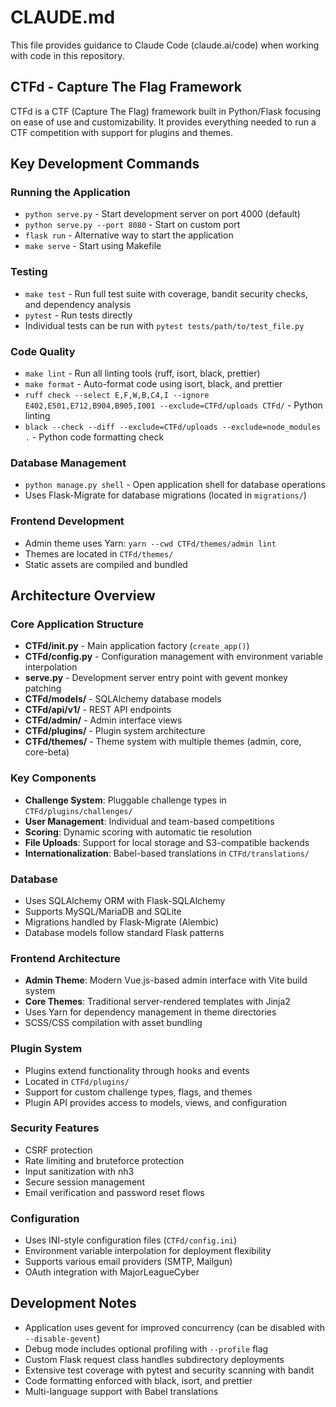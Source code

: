 # CLAUDE.md

This file provides guidance to Claude Code (claude.ai/code) when working with code in this repository.

## CTFd - Capture The Flag Framework

CTFd is a CTF (Capture The Flag) framework built in Python/Flask focusing on ease of use and customizability. It provides everything needed to run a CTF competition with support for plugins and themes.

## Key Development Commands

### Running the Application
- `python serve.py` - Start development server on port 4000 (default)
- `python serve.py --port 8080` - Start on custom port
- `flask run` - Alternative way to start the application
- `make serve` - Start using Makefile

### Testing
- `make test` - Run full test suite with coverage, bandit security checks, and dependency analysis
- `pytest` - Run tests directly
- Individual tests can be run with `pytest tests/path/to/test_file.py`

### Code Quality
- `make lint` - Run all linting tools (ruff, isort, black, prettier)
- `make format` - Auto-format code using isort, black, and prettier
- `ruff check --select E,F,W,B,C4,I --ignore E402,E501,E712,B904,B905,I001 --exclude=CTFd/uploads CTFd/` - Python linting
- `black --check --diff --exclude=CTFd/uploads --exclude=node_modules .` - Python code formatting check

### Database Management
- `python manage.py shell` - Open application shell for database operations
- Uses Flask-Migrate for database migrations (located in `migrations/`)

### Frontend Development
- Admin theme uses Yarn: `yarn --cwd CTFd/themes/admin lint`
- Themes are located in `CTFd/themes/`
- Static assets are compiled and bundled

## Architecture Overview

### Core Application Structure
- **CTFd/__init__.py** - Main application factory (`create_app()`)
- **CTFd/config.py** - Configuration management with environment variable interpolation
- **serve.py** - Development server entry point with gevent monkey patching
- **CTFd/models/** - SQLAlchemy database models
- **CTFd/api/v1/** - REST API endpoints
- **CTFd/admin/** - Admin interface views
- **CTFd/plugins/** - Plugin system architecture
- **CTFd/themes/** - Theme system with multiple themes (admin, core, core-beta)

### Key Components
- **Challenge System**: Pluggable challenge types in `CTFd/plugins/challenges/`
- **User Management**: Individual and team-based competitions
- **Scoring**: Dynamic scoring with automatic tie resolution
- **File Uploads**: Support for local storage and S3-compatible backends
- **Internationalization**: Babel-based translations in `CTFd/translations/`

### Database
- Uses SQLAlchemy ORM with Flask-SQLAlchemy
- Supports MySQL/MariaDB and SQLite
- Migrations handled by Flask-Migrate (Alembic)
- Database models follow standard Flask patterns

### Frontend Architecture
- **Admin Theme**: Modern Vue.js-based admin interface with Vite build system
- **Core Themes**: Traditional server-rendered templates with Jinja2
- Uses Yarn for dependency management in theme directories
- SCSS/CSS compilation with asset bundling

### Plugin System
- Plugins extend functionality through hooks and events
- Located in `CTFd/plugins/`
- Support for custom challenge types, flags, and themes
- Plugin API provides access to models, views, and configuration

### Security Features
- CSRF protection
- Rate limiting and bruteforce protection
- Input sanitization with nh3
- Secure session management
- Email verification and password reset flows

### Configuration
- Uses INI-style configuration files (`CTFd/config.ini`)
- Environment variable interpolation for deployment flexibility
- Supports various email providers (SMTP, Mailgun)
- OAuth integration with MajorLeagueCyber

## Development Notes

- Application uses gevent for improved concurrency (can be disabled with `--disable-gevent`)
- Debug mode includes optional profiling with `--profile` flag
- Custom Flask request class handles subdirectory deployments
- Extensive test coverage with pytest and security scanning with bandit
- Code formatting enforced with black, isort, and prettier
- Multi-language support with Babel translations